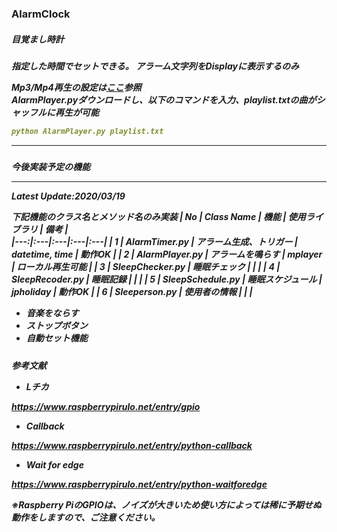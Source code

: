 ### AlarmClock
<h5>目覚まし時計

<h5>指定した時間でセットできる。  
アラーム文字列をDisplayに表示するのみ    

Mp3/Mp4再生の設定は[ここ](https://qiita.com/akeyi2018/items/8923c05ff32ff100a0d0)参照  
AlarmPlayer.pyダウンロードし、以下のコマンドを入力、playlist.txtの曲がシャッフルに再生が可能  

```YAML
python AlarmPlayer.py playlist.txt
```

* * * 
<h5>今後実装予定の機能


* * * 

Latest Update:2020/03/19


下記機能のクラス名とメソッド名のみ実装
| No | Class Name | 機能 | 使用ライブラリ | 備考 |  
|---:|:---|:---|:---|:---|
| 1 | AlarmTimer.py | アラーム生成、トリガー | datetime, time | 動作OK |
| 2 | AlarmPlayer.py | アラームを鳴らす | mplayer | ローカル再生可能 |
| 3 | SleepChecker.py | 睡眠チェック |  |  |
| 4 | SleepRecoder.py | 睡眠記録 |  |  |
| 5 | SleepSchedule.py | 睡眠スケジュール | jpholiday | 動作OK |
| 6 | Sleeperson.py | 使用者の情報 |  |  |


* 音楽をならす
* ストップボタン
* 自動セット機能


<h5>参考文献<br>



* Lチカ

https://www.raspberrypirulo.net/entry/gpio


* Callback

https://www.raspberrypirulo.net/entry/python-callback


* Wait for edge


https://www.raspberrypirulo.net/entry/python-waitforedge


※Raspberry PiのGPIOは、ノイズが大きいため使い方によっては稀に予期せぬ動作をしますので、ご注意ください。
